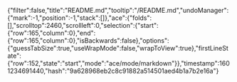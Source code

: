 {"filter":false,"title":"README.md","tooltip":"/README.md","undoManager":{"mark":-1,"position":-1,"stack":[]},"ace":{"folds":[],"scrolltop":2460,"scrollleft":0,"selection":{"start":{"row":165,"column":0},"end":{"row":165,"column":0},"isBackwards":false},"options":{"guessTabSize":true,"useWrapMode":false,"wrapToView":true},"firstLineState":{"row":152,"state":"start","mode":"ace/mode/markdown"}},"timestamp":1601234691440,"hash":"9a628968eb2c8c91882a514501aed4b1a7b2e16a"}